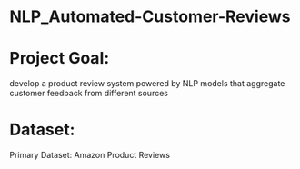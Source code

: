 # NLP_Automated-Customer-Reviews

# Project Goal:
develop a product review system powered by NLP models that aggregate customer feedback from different sources

# Dataset:
Primary Dataset: Amazon Product Reviews
